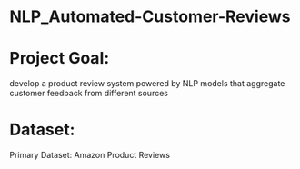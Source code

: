 # NLP_Automated-Customer-Reviews

# Project Goal:
develop a product review system powered by NLP models that aggregate customer feedback from different sources

# Dataset:
Primary Dataset: Amazon Product Reviews
